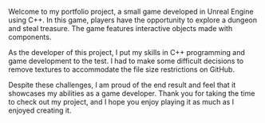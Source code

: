Welcome to my portfolio project, a small game developed in Unreal Engine using C++. In this game, players have the opportunity to explore a dungeon and steal treasure. The game features interactive objects made with components.

As the developer of this project, I put my skills in C++ programming and game development to the test. I had to make some difficult decisions to remove textures to accommodate the file size restrictions on GitHub.

Despite these challenges, I am proud of the end result and feel that it showcases my abilities as a game developer. Thank you for taking the time to check out my project, and I hope you enjoy playing it as much as I enjoyed creating it.
